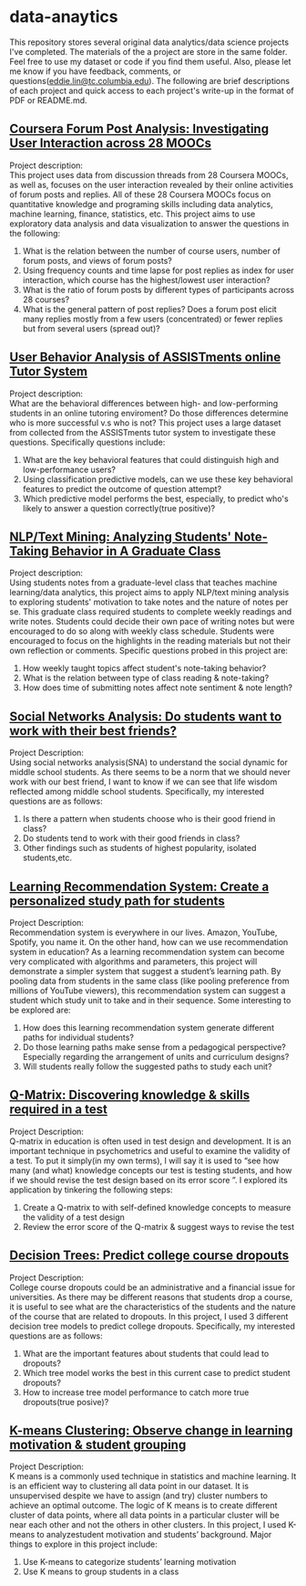 # data-anaytics

This repository stores several original data analytics/data science projects I've completed. The materials of the a project are store in the same folder. Feel free to use my dataset or code if you find them useful. Also, please let me know if you have feedback, comments, or questions(eddie.lin@tc.columbia.edu). The following are brief descriptions of each project and quick access to each project's write-up in the format of PDF or README.md.

## [Coursera Forum Post Analysis: Investigating User Interaction across 28 MOOCs](https://github.com/eddiecylin/data-analytics/blob/master/8.%20Coursera_forum_analysis/README.md)

Project description:        
This project uses data from discussion threads from 28 Coursera MOOCs, as well as, focuses on the user interaction revealed by their online activities of forum posts and replies. All of these 28 Coursera MOOCs focus on quantitative knowledge and programing skills including data analytics, machine learning, finance, statistics, etc. This project aims to use exploratory data analysis and data visualization to answer the questions in the following:

1. What is the relation between the number of course users, number of forum posts, and views of forum posts?
2. Using frequency counts and time lapse for post replies as index for user interaction, which course has the highest/lowest user interaction?
3. What is the ratio of forum posts by different types of participants across 28 courses?
4. What is the general pattern of post replies? Does a forum post elicit many replies mostly from a few users (concentrated) or fewer replies but from several users (spread out)?


## [User Behavior Analysis of ASSISTments online Tutor System](https://github.com/eddiecylin/data-analytics/blob/master/6.%20Online-Tutoring-ASSISTments/README.md)

Project description:        
What are the behavioral differences between high- and low-performing students in an online tutoring enviroment? Do those differences determine who is more successful v.s who is not? This project uses a large dataset from collected from the ASSISTments tutor system to investigate these questions. Specifically questions include:

1. What are the key behavioral features that could distinguish high and low-performance users?
2. Using classification predictive models, can we use these key behavioral features to predict the outcome of question attempt?
3. Which predictive model performs the best, especially, to predict who's likely to answer a question correctly(true positive)?

## [NLP/Text Mining: Analyzing Students' Note-Taking Behavior in A Graduate Class](https://github.com/eddiecylin/data-analytics/blob/master/7.%20NLP:Text-Mining-Class-Notes/README.md)

Project description:        
Using students notes from a graduate-level class that teaches machine learning/data analytics, this project aims to apply NLP/text mining analysis to exploring students' motivation to take notes and the nature of notes per se. This graduate class required students to complete weekly readings and write notes. Students could decide their own pace of writing notes but were encouraged to do so along with weekly class schedule. Students were encouraged to focus on the highlights in the reading materials but not their own reflection or comments. Specific questions probed in this project are:

1. How weekly taught topics affect student's note-taking behavior?
2. What is the relation between type of class reading & note-taking?
3. How does time of submitting notes affect note sentiment & note length?

## [Social Networks Analysis: Do students want to work with their best friends?](https://github.com/eddiecylin/data-analytics/blob/master/SNA/SNA_Working_with_Best_Friends%3F.pdf)

Project Description:        
Using social networks analysis(SNA) to understand the social dynamic for middle school students. As there seems to be a norm that we should never work with our best friend, I want to know if we can see that life wisdom reflected among middle school students. Specifically, my interested questions are as follows:

1. Is there a pattern when students choose who is their good friend in class?
2. Do students tend to work with their good friends in class?
3. Other findings such as students of highest popularity, isolated students,etc.

## [Learning Recommendation System: Create a personalized study path for students](https://github.com/eddiecylin/data-analytics/blob/master/Recommendation-Sys/RecommendationSystem_Personalized_Learning_Path.pdf)

Project Description:        
Recommendation system is everywhere in our lives. Amazon, YouTube, Spotify, you name it. On the other hand, how can we use recommendation
system in education? As a learning recommendation system can become very complicated with algorithms and parameters, this project will demonstrate a simpler system that suggest a student’s learning path. By pooling data from students in the same class (like pooling preference from millions of YouTube viewers), this recommendation system can suggest a student which study unit to take and in their sequence. Some interesting to be explored are:

1. How does this learning recommendation system generate different paths for individual students?
2. Do those learning paths make sense from a pedagogical perspective? Especially regarding the arrangement of units and curriculum designs?
3. Will students really follow the suggested paths to study each unit?

## [Q-Matrix: Discovering knowledge & skills required in a test](https://github.com/eddiecylin/data-analytics/blob/master/Q.Matrix/Qmatrix_Discovering_Skills_%26_Knowledge.pdf)

Project Description:        
Q-matrix in education is often used in test design and development. It is an important technique in psychometrics and useful to examine the validity of a test. To put it simply(in my own terms), I will say it is used to “see how many (and what) knowledge concepts our test is testing students, and how if we should revise the test design based on its error score ”. I explored its application by tinkering the following steps:

1. Create a Q-matrix to with self-defined knowledge concepts to measure the validity of a test design
2. Review the error score of the Q-matrix & suggest ways to revise the test

## [Decision Trees: Predict college course dropouts](https://github.com/eddiecylin/data-analytics/blob/master/Prediction/DecisonTrees_Predict_Student_Dropout.pdf)

Project Description:        
College course dropouts could be an administrative and a financial issue for universities. As there may be different reasons that students drop a course, it is useful to see what are the characteristics of the students and the nature of the course that are related to dropouts. In this project, I used 3 different decision tree models to predict college dropouts. Specifically, my interested
questions are as follows:

1. What are the important features about students that could lead to dropouts?
2. Which tree model works the best in this current case to predict student dropouts?
3. How to increase tree model performance to catch more true dropouts(true posive)?

## [K-means Clustering: Observe change in learning motivation & student grouping](https://github.com/eddiecylin/data-analytics/blob/master/K-means%20clustering/KmeansClustering_EddieLin.pdf)

Project Description:        
K means is a commonly used technique in statistics and machine learning. It is an efficient way to clustering all data point in our dataset. It is unsupervised despite we have to assign (and try) cluster numbers to achieve an optimal
outcome. The logic of K means is to create different cluster of data points, where all data points in a particular cluster will be near each other and not the others in other clusters. In this project, I used K-means to analyzestudent motivation and students’ background. Major things to explore in this project include:

1. Use K-means to categorize students’ learning motivation
2. Use K means to group students in a class


